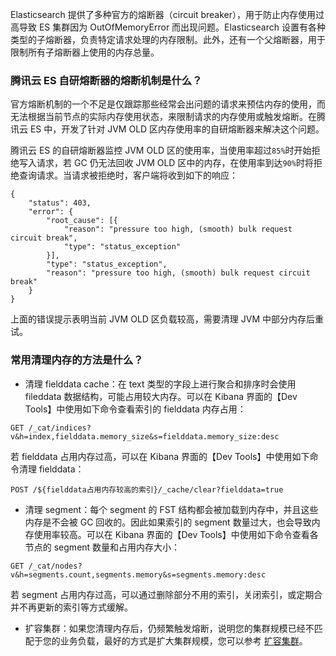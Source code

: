 Elasticsearch 提供了多种官方的熔断器（circuit breaker），用于防止内存使用过高导致 ES 集群因为 OutOfMemoryError 而出现问题。Elasticsearch 设置有各种类型的子熔断器，负责特定请求处理的内存限制。此外，还有一个父熔断器，用于限制所有子熔断器上使用的内存总量。

### 腾讯云 ES 自研熔断器的熔断机制是什么？
官方熔断机制的一个不足是仅跟踪那些经常会出问题的请求来预估内存的使用，而无法根据当前节点的实际内存使用状态，来限制请求的内存使用或触发熔断。在腾讯云 ES 中，开发了针对 JVM OLD 区内存使用率的自研熔断器来解决这个问题。

腾讯云 ES 的自研熔断器监控 JVM OLD 区的使用率，当使用率超过`85%`时开始拒绝写入请求，若 GC 仍无法回收 JVM OLD 区中的内存，在使用率到达`90%`时将拒绝查询请求。当请求被拒绝时，客户端将收到如下的响应：
```
{
    "status": 403,
    "error": {
        "root_cause": [{
            "reason": "pressure too high, (smooth) bulk request circuit break",
            "type": "status_exception"
        }],
        "type": "status_exception",
        "reason": "pressure too high, (smooth) bulk request circuit break"
    }
}
```
上面的错误提示表明当前 JVM OLD 区负载较高，需要清理 JVM 中部分内存后重试。

### 常用清理内存的方法是什么？
- 清理 fielddata cache：在 text 类型的字段上进行聚合和排序时会使用 fileddata 数据结构，可能占用较大内存。可以在 Kibana 界面的【Dev Tools】中使用如下命令查看索引的 fielddata 内存占用：
```
GET /_cat/indices?v&h=index,fielddata.memory_size&s=fielddata.memory_size:desc
```
若 fielddata 占用内存过高，可以在 Kibana 界面的【Dev Tools】中使用如下命令清理 fielddata：
```
POST /${fielddata占用内存较高的索引}/_cache/clear?fielddata=true
```
- 清理 segment：每个 segment 的 FST 结构都会被加载到内存中，并且这些内存是不会被 GC 回收的。因此如果索引的 segment 数量过大，也会导致内存使用率较高。可以在 Kibana 界面的【Dev Tools】中使用如下命令查看各节点的 segment 数量和占用内存大小：
```
GET /_cat/nodes?v&h=segments.count,segments.memory&s=segments.memory:desc
```
若 segment 占用内存过高，可以通过删除部分不用的索引，关闭索引，或定期合并不再更新的索引等方式缓解。
- 扩容集群：如果您清理内存后，仍频繁触发熔断，说明您的集群规模已经不匹配于您的业务负载，最好的方式是扩大集群规模，您可以参考 [扩容集群](https://cloud.tencent.com/document/product/845/32096)。
